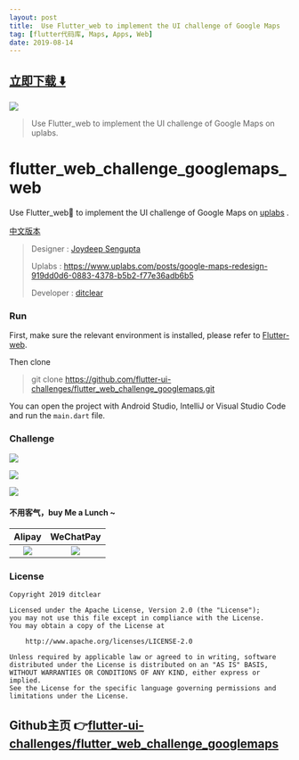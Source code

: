 ```yaml
---
layout: post
title:  Use Flutter_web to implement the UI challenge of Google Maps
tag: [flutter代码库, Maps, Apps, Web]
date: 2019-08-14
---
```


 


## [立即下载 ️⬇️ ](https://codeload.github.com/flutter-ui-challenges/flutter_web_challenge_googlemaps/zip/master) 


 
![](https://flutterawesome.com/content/images/2019/08/flutter_web_challenge_googlemaps.jpg)
 
>
> Use Flutter_web to implement the UI challenge of Google Maps on uplabs.
>

 


# flutter_web_challenge_googlemaps_web

Use Flutter_web💪  to implement the UI challenge of Google Maps on [uplabs](https://www.uplabs.com/posts/google-maps-redesign-919dd0d6-0883-4378-b5b2-f77e36adb6b5) .

[中文版本](README_CN.md)

> Designer : [Joydeep Sengupta](https://www.uplabs.com/joydeeproni)
>
> Uplabs : <https://www.uplabs.com/posts/google-maps-redesign-919dd0d6-0883-4378-b5b2-f77e36adb6b5>
>
> Developer : [ditclear](https://github.com/ditclear)

### Run

First, make sure the relevant environment is installed, please refer to [Flutter-web](https://github.com/flutter/flutter_web).

Then clone

> git clone https://github.com/flutter-ui-challenges/flutter_web_challenge_googlemaps.git

You can open the project with Android Studio, IntelliJ or Visual Studio Code and run the `main.dart` file.

### Challenge 

![](https://raw.githubusercontent.com/flutter-ui-challenges/flutter_web_challenge_googlemaps/master/ui/all.png)



![](https://raw.githubusercontent.com/flutter-ui-challenges/flutter_web_challenge_googlemaps/master/ui/attachment.gif)



![](https://raw.githubusercontent.com/flutter-ui-challenges/flutter_web_challenge_googlemaps/master/ui/preview.gif)



#### 不用客气，buy Me a Lunch ~

|                            Alipay                            |                          WeChatPay                           |
| :----------------------------------------------------------: | :----------------------------------------------------------: |
| ![](https://camo.githubusercontent.com/fbaa3ecc28af039c8e6011ddf473e51d2a08c8d2/68747470733a2f2f75706c6f61642d696d616765732e6a69616e7368752e696f2f75706c6f61645f696d616765732f333732323639352d666664653137306665633933316561652e706e673f696d6167654d6f6772322f6175746f2d6f7269656e742f7374726970253743696d61676556696577322f322f772f333430) | ![](https://camo.githubusercontent.com/ade43488617a69c72d5be1841fd4d0934689a3b0/68747470733a2f2f75706c6f61642d696d616765732e6a69616e7368752e696f2f75706c6f61645f696d616765732f333732323639352d316238323761353465633237346535392e706e673f696d6167654d6f6772322f6175746f2d6f7269656e742f7374726970253743696d61676556696577322f322f772f333430) |

### License

```
Copyright 2019 ditclear

Licensed under the Apache License, Version 2.0 (the "License");
you may not use this file except in compliance with the License.
You may obtain a copy of the License at

    http://www.apache.org/licenses/LICENSE-2.0

Unless required by applicable law or agreed to in writing, software
distributed under the License is distributed on an "AS IS" BASIS,
WITHOUT WARRANTIES OR CONDITIONS OF ANY KIND, either express or implied.
See the License for the specific language governing permissions and
limitations under the License.
```












## Github主页 👉[flutter-ui-challenges/flutter_web_challenge_googlemaps](http://github.com/flutter-ui-challenges/flutter_web_challenge_googlemaps)